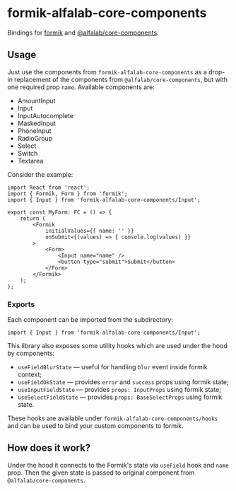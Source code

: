 # formik-alfalab-core-components

Bindings for [formik](https://formik.org/) and [@alfalab/core-components](https://github.com/core-ds/core-components).

## Usage

Just use the components from `formik-alfalab-core-components` as a drop-in replacement of the components 
from `@alfalab/core-components`, but with one required prop `name`. Available components are:
* AmountInput
* Input
* InputAutocomplete
* MaskedInput
* PhoneInput
* RadioGroup
* Select
* Switch
* Textarea

Consider the example:
```tsx
import React from 'react';
import { Formik, Form } from 'formik';
import { Input } from 'formik-alfalab-core-components/Input';

export const MyForm: FC = () => {
    return (
        <Formik 
            initialValues={{ name: '' }} 
            onSubmit={(values) => { console.log(values) }}
        >
            <Form>
                <Input name="name" />
                <button type="submit">Submit</button>
            </Form>
        </Formik>
    );
};
```

### Exports

Each component can be imported from the subdirectory:
```tsx
import { Input } from 'formik-alfalab-core-components/Input';
```
This library also exposes some utility hooks which are used under the hood by components:
* `useFieldBlurState` — useful for handling `blur` event inside formik context;
* `useFieldOkState` — provides `error` and `success` props using formik state; 
* `useInputFieldState` — provides `props: InputProps` using formik state;
* `useSelectFieldState` — provides `props: BaseSelectProps` using formik state.

These hooks are available under `formik-alfalab-core-components/hooks` and can be used 
to bind your custom components to formik.

## How does it work?

Under the hood it connects to the Formik's state via `useField` hook and `name` prop.
Then the given state is passed to original component from `@alfalab/core-components`.
